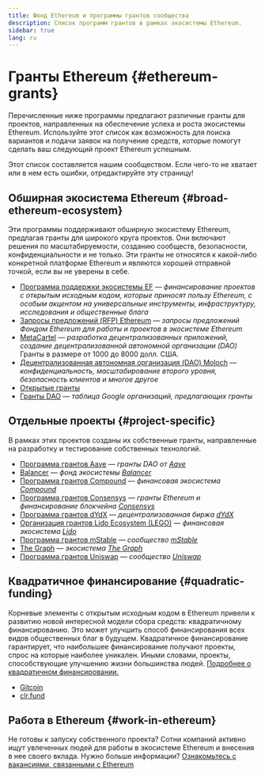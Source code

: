 ```yaml
---
title: Фонд Ethereum и программы грантов сообщества
description: Список программ грантов в рамках экосистемы Ethereum.
sidebar: true
lang: ru
---
```


# Гранты Ethereum {#ethereum-grants}

Перечисленные ниже программы предлагают различные гранты для проектов, направленных на обеспечение успеха и роста экосистемы Ethereum. Используйте этот список как возможность для поиска вариантов и подачи заявок на получение средств, которые помогут сделать ваш следующий проект Ethereum успешным.

Этот список составляется нашим сообществом. Если чего-то не хватает или в нем есть ошибки, отредактируйте эту страницу!

## Обширная экосистема Ethereum {#broad-ethereum-ecosystem}

Эти программы поддерживают обширную экосистему Ethereum, предлагая гранты для широкого круга проектов. Они включают решения по масштабируемости, созданию сообществ, безопасности, конфиденциальности и не только. Эти гранты не относятся к какой-либо конкретной платформе Ethereum и являются хорошей отправной точкой, если вы не уверены в себе.

- [Программа поддержки экосистемы EF](https://esp.ethereum.foundation) — _финансирование проектов с открытым исходным кодом, которые приносят пользу Ethereum, с особым акцентом на универсальные инструменты, инфраструктуру, исследования и общественные блага_
- [Запросы предложений (RFP) Ethereum](https://github.com/ethereum/requests-for-proposals) — _запросы предложений Фондом Ethereum для работы и проектов в экосистеме Ethereum_
- [MetaCartel](https://www.metacartel.org/grants/) — _разработка децентрализованных приложений, создание децентрализованной автономной организации (DAO)_ Гранты в размере от 1000 до 8000 долл. США.
- [Децентрализованная автономная организация (DAO) Moloch](https://www.molochdao.com/) — _конфиденциальность, масштабирование второго уровня, безопасность клиентов и многое другое_
- [Открытые гранты](https://opengrants.com/explore)
- [Гранты DAO](https://docs.google.com/spreadsheets/d/1XHc-p_MHNRdjacc8uOEjtPoWL86olP4GyxAJOFO0zxY/edit#gid=0) — _таблица Google организаций, предлагающих гранты_

## Отдельные проекты {#project-specific}

В рамках этих проектов созданы их собственные гранты, направленные на разработку и тестирование собственных технологий.

- [Программа грантов Aave](https://aavegrants.org/) — _гранты DAO от [Aave](https://aave.com/)_
- [Balancer](https://balancergrants.notion.site/Balancer-Community-Grants-23e562c5bc4347cd8304637bff0058e6) — _фонд экосистемы [Balancer](https://balancer.fi/)_
- [Программа грантов Compound](https://compoundgrants.org/) — _финансовая экосистема [Compound](https://compound.finance/)_
- [Программа грантов Consensys](https://consensys.net/grants/) — _гранты Ethereum и финансирование блокчейна [Consensys](https://consensys.net/)_
- [Программа грантов dYdX](https://dydxgrants.com/) — _децентрализованная биржа [dYdX](https://dydx.exchange/)_
- [Организация грантов Lido Ecosystem (LEGO)](https://lego.lido.fi/) — _финансовая экосистема [Lido](https://lido.fi/)_
- [Программа грантов mStable](https://docs.mstable.org/advanced/grants-program) — _сообщество [mStable](https://mstable.org/)_
- [The Graph](https://airtable.com/shrdfvnFvVch3IOVm) — _экосистема [The Graph](https://thegraph.com/)_
- [Программа грантов Uniswap](https://www.unigrants.org/) — _сообщество [Uniswap](https://uniswap.org/)_

## Квадратичное финансирование {#quadratic-funding}

Корневые элементы с открытым исходным кодом в Ethereum привели к развитию новой интересной модели сбора средств: квадратичному финансированию. Это может улучшить способ финансирования всех видов общественных благ в будущем. Квадратичное финансирование гарантирует, что наибольшее финансирование получают проекты, спрос на которые наиболее уникален. Иными словами, проекты, способствующие улучшению жизни большинства людей. [Подробнее о квадратичном финансировании.](/defi/#quadratic-funding)

- [Gitcoin](https://gitcoin.co/grants)
- [clr.fund](https://clr.fund/)

## Работа в Ethereum {#work-in-ethereum}

Не готовы к запуску собственного проекта? Сотни компаний активно ищут увлеченных людей для работы в экосистеме Ethereum и внесения в нее своего вклада. Нужно больше информации? [Ознакомьтесь с вакансиями, связанными с Ethereum](/community/get-involved/#ethereum-jobs)

